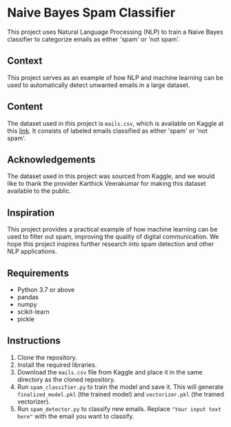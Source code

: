 # Naive Bayes Spam Classifier

This project uses Natural Language Processing (NLP) to train a Naive Bayes classifier to categorize emails as either 'spam' or 'not spam'. 

## Context

This project serves as an example of how NLP and machine learning can be used to automatically detect unwanted emails in a large dataset. 

## Content

The dataset used in this project is `mails.csv`, which is available on Kaggle at this [link](https://www.kaggle.com/datasets/karthickveerakumar/spam-filter). It consists of labeled emails classified as either 'spam' or 'not spam'.

## Acknowledgements

The dataset used in this project was sourced from Kaggle, and we would like to thank the provider Karthick Veerakumar for making this dataset available to the public.

## Inspiration

This project provides a practical example of how machine learning can be used to filter out spam, improving the quality of digital communication. We hope this project inspires further research into spam detection and other NLP applications.

## Requirements

- Python 3.7 or above
- pandas
- numpy
- scikit-learn
- pickle

## Instructions

1. Clone the repository.
2. Install the required libraries.
3. Download the `mails.csv` file from Kaggle and place it in the same directory as the cloned repository.
4. Run `spam_classifier.py` to train the model and save it. This will generate `finalized_model.pkl` (the trained model) and `vectorizer.pkl` (the trained vectorizer).
5. Run `spam_detector.py` to classify new emails. Replace `"Your input text here"` with the email you want to classify.